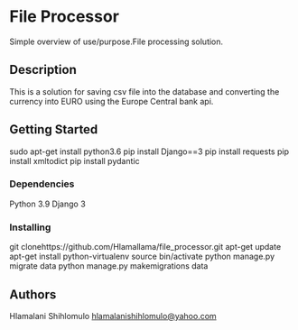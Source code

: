 # File Processor

Simple overview of use/purpose.File processing solution.

## Description

This is a solution for saving csv file into the database and converting the currency into EURO using the Europe Central bank api.

## Getting Started

sudo apt-get install python3.6
pip install Django==3
pip install requests
pip install xmltodict
pip install pydantic

### Dependencies

Python 3.9
Django 3

### Installing

git clonehttps://github.com/Hlamallama/file_processor.git
apt-get update 
apt-get install python-virtualenv
source bin/activate
python manage.py migrate data
python manage.py  makemigrations data

## Authors

Hlamalani Shihlomulo 
hlamalanishihlomulo@yahoo.com

